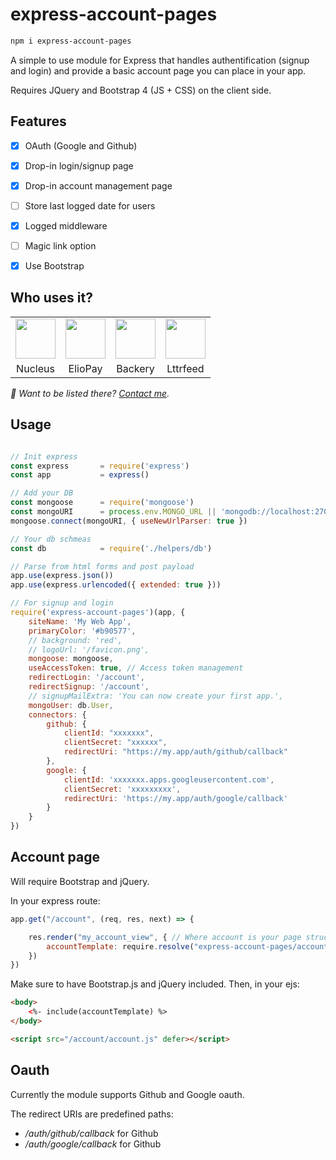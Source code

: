 # express-account-pages

```bash
npm i express-account-pages
```

A simple to use module for Express that handles authentification (signup and login) and provide a basic account page you can place in your app.

Requires JQuery and Bootstrap 4 (JS + CSS) on the client side.

## Features

- [X] OAuth (Google and Github)
- [X] Drop-in login/signup page
- [X] Drop-in account management page
- [ ] Store last logged date for users
- [X] Logged middleware
- [ ] Magic link option
- [X] Use Bootstrap


## Who uses it?

<table>
<tr>
	<td align="center">
		<a href="https://nucleus.sh"><img src="https://nucleus.sh/logo_color.svg" height="64" /></a>
	</td>
	<td align="center">
		<a href="https://eliopay.com"><img src="https://eliopay.com/logo_black.svg" height="64" /></a>
	</td>
	<td align="center">
		<a href="https://backery.io"><img src="https://backery.io/logo_color.svg" height="64" /></a>
	</td>
	<td align="center">
		<a href="https://lttrfeed.com"><img src="https://lttrfeed.com/icon.svg" height="64" /></a>
	</td>
</tr>
<tr>
	<td align="center">Nucleus</td>
	<td align="center">ElioPay</td>
	<td align="center">Backery</td>
	<td align="center">Lttrfeed</td>
</tr>
</table>

_👋 Want to be listed there? [Contact me](mailto:vince@lyser.io)._



## Usage

```javascript

// Init express
const express 		= require('express')
const app 			= express()

// Add your DB
const mongoose      = require('mongoose')
const mongoURI 		= process.env.MONGO_URL || 'mongodb://localhost:27017/myappdb'
mongoose.connect(mongoURI, { useNewUrlParser: true })

// Your db schmeas
const db 			= require('./helpers/db')

// Parse from html forms and post payload
app.use(express.json()) 
app.use(express.urlencoded({ extended: true }))

// For signup and login
require('express-account-pages')(app, {
	siteName: 'My Web App',
	primaryColor: '#b90577',
	// background: 'red',
	// logoUrl: '/favicon.png',
	mongoose: mongoose,
	useAccessToken: true, // Access token management
	redirectLogin: '/account',
	redirectSignup: '/account',
	// signupMailExtra: 'You can now create your first app.',
	mongoUser: db.User,
	connectors: {
		github: {
			clientId: "xxxxxxx",
			clientSecret: "xxxxxx",
			redirectUri: "https://my.app/auth/github/callback"
		},
		google: {
			clientId: 'xxxxxxx.apps.googleusercontent.com',
			clientSecret: 'xxxxxxxxx',
			redirectUri: 'https://my.app/auth/google/callback'
		}
	}
})

```

## Account page

Will require Bootstrap and jQuery.

In your express route:

```javascript
app.get("/account", (req, res, next) => {

	res.render("my_account_view", { // Where account is your page structure
		accountTemplate: require.resolve("express-account-pages/account.ejs")
	})
})
```


Make sure to have Bootstrap.js and jQuery included.
Then, in your ejs:


```html
<body>
	<%- include(accountTemplate) %>
</body>

<script src="/account/account.js" defer></script>
```

## Oauth

Currently the module supports Github and Google oauth.

The redirect URIs are predefined paths:

- */auth/github/callback* for Github
- */auth/google/callback* for Github

